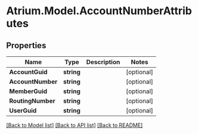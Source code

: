 # Atrium.Model.AccountNumberAttributes
## Properties

Name | Type | Description | Notes
------------ | ------------- | ------------- | -------------
**AccountGuid** | **string** |  | [optional] 
**AccountNumber** | **string** |  | [optional] 
**MemberGuid** | **string** |  | [optional] 
**RoutingNumber** | **string** |  | [optional] 
**UserGuid** | **string** |  | [optional] 

[[Back to Model list]](../README.md#documentation-for-models) [[Back to API list]](../README.md#documentation-for-api-endpoints) [[Back to README]](../README.md)

